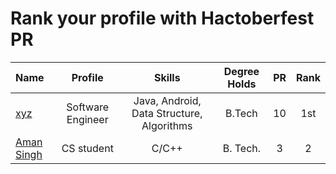 # Rank your profile  with Hactoberfest PR 


 | Name | Profile | Skills | Degree Holds | PR | Rank|
 |:--------|:--------:|:------------:|:------------:|:------------:|:------------:|
 | [xyz]() | Software Engineer | Java, Android, Data Structure, Algorithms | B.Tech | 10 | 1st |
 | [Aman Singh](https://github.com/aman935) | CS student | C/C++ | B. Tech. | 3 | 2 |
 

 
 


